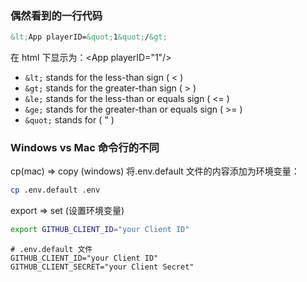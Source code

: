 ### 偶然看到的一行代码

```html
&lt;App playerID=&quot;1&quot;/&gt;
```

在 html 下显示为：&lt;App playerID=&quot;1&quot;/&gt;

* `&lt;` stands for the less-than sign ( < )
* `&gt;` stands for the greater-than sign ( > )
* `&le;` stands for the less-than or equals sign ( <= )
* `&ge;` stands for the greater-than or equals sign ( >= )
* `&quot;` stands for ( " )

### Windows vs Mac 命令行的不同

cp(mac) => copy (windows)
将.env.default 文件的内容添加为环境变量：

```sh
cp .env.default .env
```

export => set (设置环境变量)

```sh
export GITHUB_CLIENT_ID="your Client ID"
```

```
# .env.default 文件
GITHUB_CLIENT_ID="your Client ID"
GITHUB_CLIENT_SECRET="your Client Secret"
```
